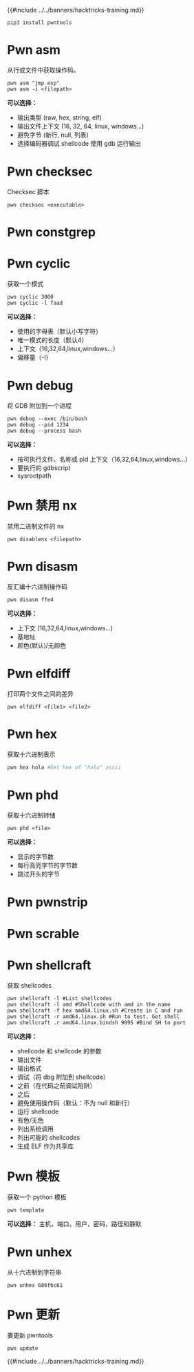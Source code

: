 {{#include ../../banners/hacktricks-training.md}}
```
pip3 install pwntools
```
# Pwn asm

从行或文件中获取操作码。
```
pwn asm "jmp esp"
pwn asm -i <filepath>
```
**可以选择：**

- 输出类型 (raw, hex, string, elf)
- 输出文件上下文 (16, 32, 64, linux, windows...)
- 避免字节 (新行, null, 列表)
- 选择编码器调试 shellcode 使用 gdb 运行输出

# **Pwn checksec**

Checksec 脚本
```
pwn checksec <executable>
```
# Pwn constgrep

# Pwn cyclic

获取一个模式
```
pwn cyclic 3000
pwn cyclic -l faad
```
**可以选择：**

- 使用的字母表（默认小写字符）
- 唯一模式的长度（默认4）
- 上下文（16,32,64,linux,windows...）
- 偏移量（-l）

# Pwn debug

将 GDB 附加到一个进程
```
pwn debug --exec /bin/bash
pwn debug --pid 1234
pwn debug --process bash
```
**可以选择：**

- 按可执行文件、名称或 pid 上下文（16,32,64,linux,windows...）
- 要执行的 gdbscript
- sysrootpath

# Pwn 禁用 nx

禁用二进制文件的 nx
```
pwn disablenx <filepath>
```
# Pwn disasm

反汇编十六进制操作码
```
pwn disasm ffe4
```
**可以选择：**

- 上下文 (16,32,64,linux,windows...)
- 基地址
- 颜色(默认)/无颜色

# Pwn elfdiff

打印两个文件之间的差异
```
pwn elfdiff <file1> <file2>
```
# Pwn hex

获取十六进制表示
```bash
pwn hex hola #Get hex of "hola" ascii
```
# Pwn phd

获取十六进制转储
```
pwn phd <file>
```
**可以选择：**

- 显示的字节数
- 每行高亮字节的字节数
- 跳过开头的字节

# Pwn pwnstrip

# Pwn scrable

# Pwn shellcraft

获取 shellcodes
```
pwn shellcraft -l #List shellcodes
pwn shellcraft -l amd #Shellcode with amd in the name
pwn shellcraft -f hex amd64.linux.sh #Create in C and run
pwn shellcraft -r amd64.linux.sh #Run to test. Get shell
pwn shellcraft .r amd64.linux.bindsh 9095 #Bind SH to port
```
**可以选择：**

- shellcode 和 shellcode 的参数
- 输出文件
- 输出格式
- 调试（将 dbg 附加到 shellcode）
- 之前（在代码之前调试陷阱）
- 之后
- 避免使用操作码（默认：不为 null 和新行）
- 运行 shellcode
- 有色/无色
- 列出系统调用
- 列出可能的 shellcodes
- 生成 ELF 作为共享库

# Pwn 模板

获取一个 python 模板
```
pwn template
```
**可以选择：** 主机，端口，用户，密码，路径和静默

# Pwn unhex

从十六进制到字符串
```
pwn unhex 686f6c61
```
# Pwn 更新

要更新 pwntools
```
pwn update
```
{{#include ../../banners/hacktricks-training.md}}

